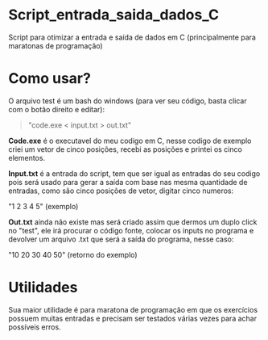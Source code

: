 # Script_entrada_saida_dados_C

Script para otimizar a entrada e saída de dados em C (principalmente para maratonas de programação)

# Como usar?

O arquivo test é um bash do windows (para ver seu código, basta clicar com o botão direito e editar):

>"code.exe < input.txt > out.txt"

**Code.exe** é o executavel do meu codigo em C, nesse codigo de exemplo criei um vetor de cinco posições, recebi as posições e printei os cinco elementos.

**Input.txt** é a entrada do script, tem que ser igual as entradas do seu codigo pois será usado para gerar a saída com base nas mesma quantidade de entradas, como são cinco posições de vetor, digitar cinco numeros:

"1 2 3 4 5" (exemplo)

**Out.txt** ainda não existe mas será criado assim que dermos um duplo click no "test", ele irá procurar o código fonte, colocar os inputs no programa e devolver um arquivo .txt que será a saída do programa, nesse caso:

"10 20 30 40 50" (retorno do exemplo)

# Utilidades

Sua maior utilidade é para maratona de programação em que os exercícios possuem muitas entradas e precisam ser testados várias vezes para achar possíveis erros.
